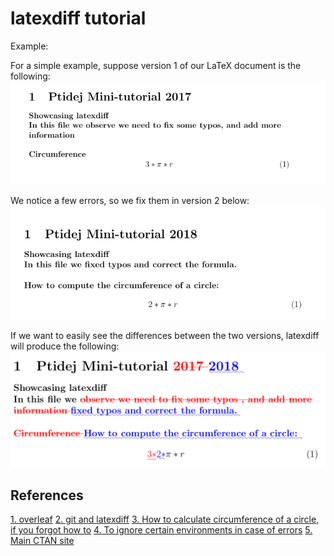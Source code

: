 # latexdiff tutorial

Example:

For a simple example, suppose version 1 of our LaTeX document is the following: 
![Screenshot](version1.png)

We notice a few errors, so we fix them in version 2 below: 
![Screenshot](version2.png)

If we want to easily see the differences between the two versions, latexdiff will produce the following: 
![Screenshot](diff.png)


## References

[1. overleaf](https://www.overleaf.com/learn/latex/Articles/Using_Latexdiff_For_Marking_Changes_To_Tex_Documents)
[2. git and latexdiff](http://www.deanbodenham.com/learn/git-and-latexdiff.html)
[3. How to calculate circumference of a circle, if you forgot how to](https://www.wikihow.com/Calculate-the-Circumference-of-a-Circle)
[4. To ignore certain environments in case of errors](https://tex.stackexchange.com/questions/73224/is-there-an-option-in-latexdiff-to-ignore-whole-environments)
[5. Main CTAN site](https://ctan.org/tex-archive/support/latexdiff)
